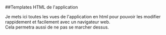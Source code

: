 ##Templates HTML de l'application<br>


Je mets ici toutes les vues de l'application en html pour pouvoir les modifier rappidement et facilement avec un navigateur web. <br>
Cela permetra aussi de ne pas se marcher dessus. 